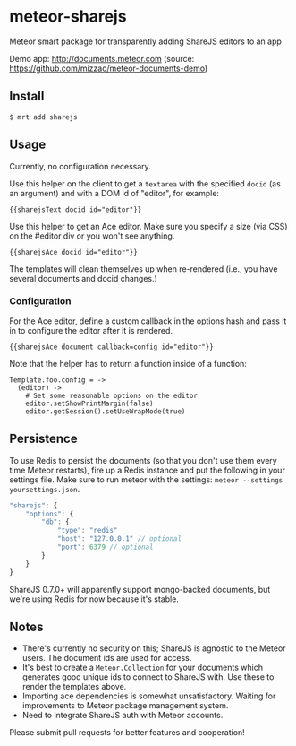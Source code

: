 meteor-sharejs
==============

Meteor smart package for transparently adding ShareJS editors to an app

Demo app: http://documents.meteor.com (source: https://github.com/mizzao/meteor-documents-demo)

## Install

```
$ mrt add sharejs
```

## Usage

Currently, no configuration necessary.

Use this helper on the client to get a `textarea` with the specified `docid` (as an argument) and with a DOM id of "editor", for example:

```
{{sharejsText docid id="editor"}}
```

Use this helper to get an Ace editor. Make sure you specify a size (via CSS) on the #editor div or you won't see anything.
```
{{sharejsAce docid id="editor"}}
```

The templates will clean themselves up when re-rendered (i.e., you have several documents and docid changes.)

### Configuration

For the Ace editor, define a custom callback in the options hash and pass it in to configure the editor after it is rendered.
```
{{sharejsAce document callback=config id="editor"}}
```

 Note that the helper has to return a function inside of a function:
```
Template.foo.config = ->
  (editor) ->
    # Set some reasonable options on the editor
    editor.setShowPrintMargin(false)
    editor.getSession().setUseWrapMode(true)
```

## Persistence

To use Redis to persist the documents (so that you don't use them every time Meteor restarts), fire up a Redis instance and put the following in your settings file. Make sure to run meteor with the settings: `meteor --settings yoursettings.json`.

```js
"sharejs": {
    "options": {
        "db": {
            "type": "redis"
            "host": "127.0.0.1" // optional
            "port": 6379 // optional
        }
    }
}
```

ShareJS 0.7.0+ will apparently support mongo-backed documents, but we're using Redis for now because it's stable.

## Notes

- There's currently no security on this; ShareJS is agnostic to the Meteor users. The document ids are used for access.
- It's best to create a `Meteor.Collection` for your documents which generates good unique ids to connect to ShareJS with. Use these to render the templates above.
- Importing ace dependencies is somewhat unsatisfactory. Waiting for improvements to Meteor package management system.
- Need to integrate ShareJS auth with Meteor accounts.

Please submit pull requests for better features and cooperation!

